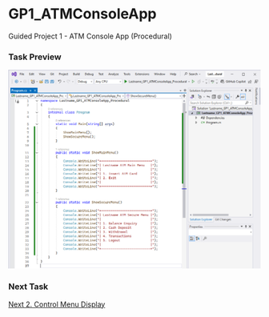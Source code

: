 # GP1_ATMConsoleApp
Guided Project 1 - ATM Console App (Procedural)

### Task Preview
![Task 1](./Task1_Preview.PNG)

### Next Task
[Next 2. Control Menu Display]([https://github.com/clydeatmcm/GP1_ATMConsoleApp](https://github.com/clydeatmcm/GP1_ATMConsoleApp/blob/2.-Control-Menu-Display/README.md))

